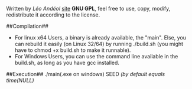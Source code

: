 Written by *Léo Andéol* [site](http://altruth.com)
**GNU GPL**, feel free to use, copy, modify, redistribute it according to the license.

##Compilation##
* For linux x64 Users, a binary is already available, the "main". Else, you can rebuild it easily (on Linux 32/64) by running ./build.sh (you might have to chmod +x build.sh to make it runnable).
* For Windows Users, you can use the command line available in the build.sh, as long as you have gcc installed.

##Execution##
./main(.exe on windows) SEED *(by default equals time(NULL)*
